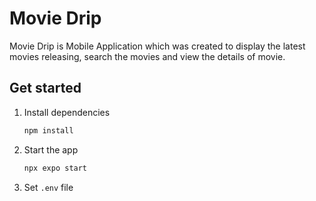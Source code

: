 # Movie Drip
Movie Drip is Mobile Application which was created to display the latest movies releasing, search the movies and view the details of movie.

## Get started

1. Install dependencies

   ```bash
   npm install
   ```

2. Start the app

   ```bash
   npx expo start
   ```

3. Set `.env` file
